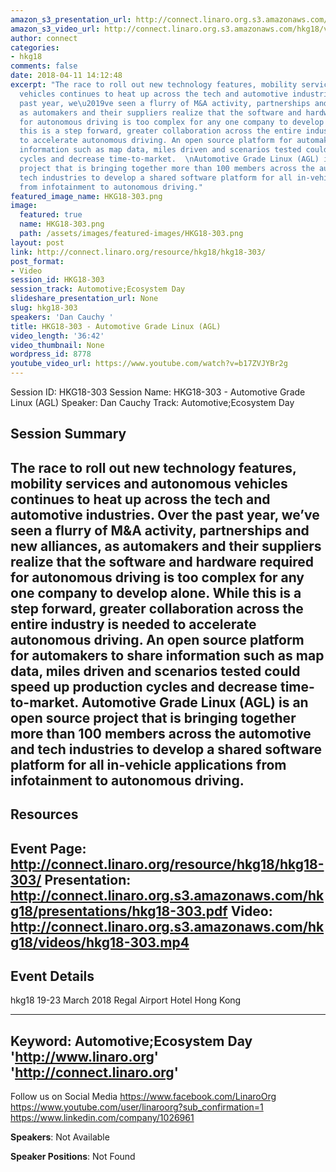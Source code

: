 ```yaml
---
amazon_s3_presentation_url: http://connect.linaro.org.s3.amazonaws.com/hkg18/presentations/hkg18-303.pdf
amazon_s3_video_url: http://connect.linaro.org.s3.amazonaws.com/hkg18/videos/hkg18-303.mp4
author: connect
categories:
- hkg18
comments: false
date: 2018-04-11 14:12:48
excerpt: "The race to roll out new technology features, mobility services and autonomous
  vehicles continues to heat up across the tech and automotive industries. Over the
  past year, we\u2019ve seen a flurry of M&A activity, partnerships and new alliances,
  as automakers and their suppliers realize that the software and hardware required
  for autonomous driving is too complex for any one company to develop alone. \nWhile
  this is a step forward, greater collaboration across the entire industry is needed
  to accelerate autonomous driving. An open source platform for automakers to share
  information such as map data, miles driven and scenarios tested could speed up production
  cycles and decrease time-to-market.  \nAutomotive Grade Linux (AGL) is an open source
  project that is bringing together more than 100 members across the automotive and
  tech industries to develop a shared software platform for all in-vehicle applications
  from infotainment to autonomous driving."
featured_image_name: HKG18-303.png
image:
  featured: true
  name: HKG18-303.png
  path: /assets/images/featured-images/HKG18-303.png
layout: post
link: http://connect.linaro.org/resource/hkg18/hkg18-303/
post_format:
- Video
session_id: HKG18-303
session_track: Automotive;Ecosystem Day
slideshare_presentation_url: None
slug: hkg18-303
speakers: 'Dan Cauchy '
title: HKG18-303 - Automotive Grade Linux (AGL)
video_length: '36:42'
video_thumbnail: None
wordpress_id: 8778
youtube_video_url: https://www.youtube.com/watch?v=b17ZVJYBr2g
---
```


Session ID: HKG18-303
Session Name: HKG18-303 - Automotive Grade Linux (AGL)
Speaker: Dan Cauchy
Track: Automotive;Ecosystem Day

## Session Summary
The race to roll out new technology features, mobility services and autonomous vehicles continues to heat up across the tech and automotive industries. Over the past year, we’ve seen a flurry of M&A activity, partnerships and new alliances, as automakers and their suppliers realize that the software and hardware required for autonomous driving is too complex for any one company to develop alone.
While this is a step forward, greater collaboration across the entire industry is needed to accelerate autonomous driving. An open source platform for automakers to share information such as map data, miles driven and scenarios tested could speed up production cycles and decrease time-to-market.
Automotive Grade Linux (AGL) is an open source project that is bringing together more than 100 members across the automotive and tech industries to develop a shared software platform for all in-vehicle applications from infotainment to autonomous driving.
---------------------------------------------------
## Resources
Event Page: http://connect.linaro.org/resource/hkg18/hkg18-303/
Presentation: http://connect.linaro.org.s3.amazonaws.com/hkg18/presentations/hkg18-303.pdf
Video: http://connect.linaro.org.s3.amazonaws.com/hkg18/videos/hkg18-303.mp4
---------------------------------------------------
## Event Details
hkg18
19-23 March 2018
Regal Airport Hotel Hong Kong

---------------------------------------------------
Keyword: Automotive;Ecosystem Day
'http://www.linaro.org'
'http://connect.linaro.org'
---------------------------------------------------
Follow us on Social Media
https://www.facebook.com/LinaroOrg
https://www.youtube.com/user/linaroorg?sub_confirmation=1
https://www.linkedin.com/company/1026961

**Speakers**: Not Available

**Speaker Positions**: Not Found